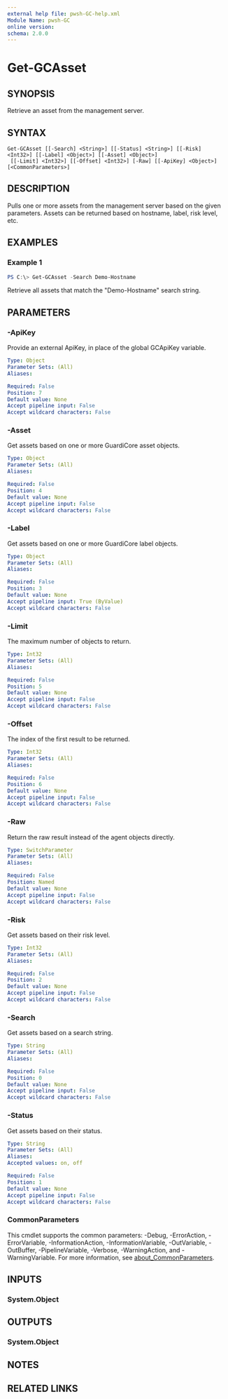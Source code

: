 ```yaml
---
external help file: pwsh-GC-help.xml
Module Name: pwsh-GC
online version:
schema: 2.0.0
---
```


# Get-GCAsset

## SYNOPSIS
Retrieve an asset from the management server.

## SYNTAX

```
Get-GCAsset [[-Search] <String>] [[-Status] <String>] [[-Risk] <Int32>] [[-Label] <Object>] [[-Asset] <Object>]
 [[-Limit] <Int32>] [[-Offset] <Int32>] [-Raw] [[-ApiKey] <Object>] [<CommonParameters>]
```

## DESCRIPTION
Pulls one or more assets from the management server based on the given parameters. Assets can be returned based on hostname, label, risk level, etc.

## EXAMPLES

### Example 1
```powershell
PS C:\> Get-GCAsset -Search Demo-Hostname
```

Retrieve all assets that match the "Demo-Hostname" search string.

## PARAMETERS

### -ApiKey
Provide an external ApiKey, in place of the global GCApiKey variable.

```yaml
Type: Object
Parameter Sets: (All)
Aliases:

Required: False
Position: 7
Default value: None
Accept pipeline input: False
Accept wildcard characters: False
```

### -Asset
Get assets based on one or more GuardiCore asset objects.

```yaml
Type: Object
Parameter Sets: (All)
Aliases:

Required: False
Position: 4
Default value: None
Accept pipeline input: False
Accept wildcard characters: False
```

### -Label
Get assets based on one or more GuardiCore label objects.

```yaml
Type: Object
Parameter Sets: (All)
Aliases:

Required: False
Position: 3
Default value: None
Accept pipeline input: True (ByValue)
Accept wildcard characters: False
```

### -Limit
The maximum number of objects to return.

```yaml
Type: Int32
Parameter Sets: (All)
Aliases:

Required: False
Position: 5
Default value: None
Accept pipeline input: False
Accept wildcard characters: False
```

### -Offset
The index of the first result to be returned.

```yaml
Type: Int32
Parameter Sets: (All)
Aliases:

Required: False
Position: 6
Default value: None
Accept pipeline input: False
Accept wildcard characters: False
```

### -Raw
Return the raw result instead of the agent objects directly.

```yaml
Type: SwitchParameter
Parameter Sets: (All)
Aliases:

Required: False
Position: Named
Default value: None
Accept pipeline input: False
Accept wildcard characters: False
```

### -Risk
Get assets based on their risk level.

```yaml
Type: Int32
Parameter Sets: (All)
Aliases:

Required: False
Position: 2
Default value: None
Accept pipeline input: False
Accept wildcard characters: False
```

### -Search
Get assets based on a search string.

```yaml
Type: String
Parameter Sets: (All)
Aliases:

Required: False
Position: 0
Default value: None
Accept pipeline input: False
Accept wildcard characters: False
```

### -Status
Get assets based on their status.

```yaml
Type: String
Parameter Sets: (All)
Aliases:
Accepted values: on, off

Required: False
Position: 1
Default value: None
Accept pipeline input: False
Accept wildcard characters: False
```

### CommonParameters
This cmdlet supports the common parameters: -Debug, -ErrorAction, -ErrorVariable, -InformationAction, -InformationVariable, -OutVariable, -OutBuffer, -PipelineVariable, -Verbose, -WarningAction, and -WarningVariable. For more information, see [about_CommonParameters](http://go.microsoft.com/fwlink/?LinkID=113216).

## INPUTS

### System.Object

## OUTPUTS

### System.Object
## NOTES

## RELATED LINKS
